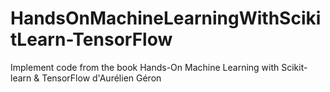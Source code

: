 # HandsOnMachineLearningWithScikitLearn-TensorFlow
Implement code from the book Hands-On Machine Learning with Scikit-learn &amp; TensorFlow d'Aurélien Géron
